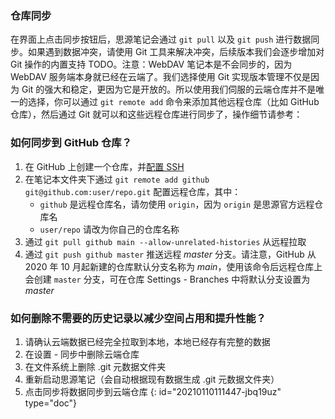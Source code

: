 ### 仓库同步

在界面上点击同步按钮后，思源笔记会通过 `git pull` 以及 `git push` 进行数据同步。如果遇到数据冲突，请使用 Git 工具来解决冲突，后续版本我们会逐步增加对 Git 操作的内置支持 TODO。注意：WebDAV 笔记本是不会同步的，因为 WebDAV 服务端本身就已经在云端了。我们选择使用 Git 实现版本管理不仅是因为 Git 的强大和稳定，更因为它是开放的。所以使用我们伺服的云端仓库并不是唯一的选择，你可以通过 `git remote add` 命令来添加其他远程仓库（比如 GitHub 仓库），然后通过 Git 就可以和这些远程仓库进行同步了，操作细节请参考：

### 如何同步到 GitHub 仓库？

1. 在 GitHub 上创建一个仓库，并[配置 SSH](https://docs.github.com/cn/free-pro-team@latest/github/authenticating-to-github/connecting-to-github-with-ssh)
2. 在笔记本文件夹下通过 `git remote add github git@github.com:user/repo.git` 配置远程仓库，其中：
   * `github` 是远程仓库名，请勿使用 `origin`，因为 `origin` 是思源官方远程仓库名
   * `user/repo` 请改为你自己的仓库名称
3. 通过 `git pull github main --allow-unrelated-histories` 从远程拉取
4. 通过 `git push github master` 推送远程 *master* 分支。请注意，GitHub 从 2020 年 10 月起新建的仓库默认分支名称为 *main*，使用该命令后远程仓库上会创建 `master` 分支，可在仓库 Settings - Branches 中将默认分支设置为 *master*

### 如何删除不需要的历史记录以减少空间占用和提升性能？

1. 请确认云端数据已经完全拉取到本地，本地已经存有完整的数据
2. 在设置 - 同步中删除云端仓库
3. 在文件系统上删除 .git 元数据文件夹
4. 重新启动思源笔记（会自动根据现有数据生成 .git 元数据文件夹）
5. 点击同步将数据同步到云端仓库
{: id="20210110111447-jbq19uz" type="doc"}
